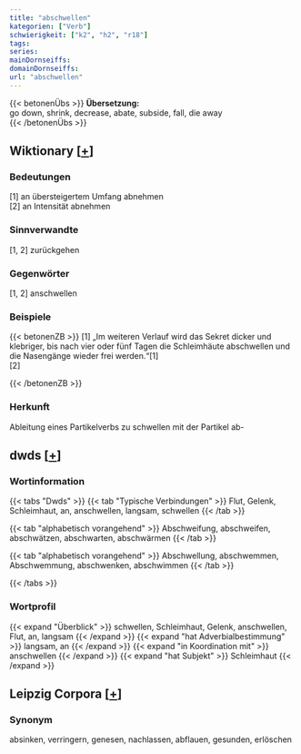 ```yaml
---
title: "abschwellen"
kategorien: ["Verb"]
schwierigkeit: ["k2", "h2", "r18"]
tags:
series:
mainDornseiffs:
domainDornseiffs:
url: "abschwellen"
---
```


{{< betonenÜbs >}}
**Übersetzung:**  
go down, shrink, decrease, abate, subside, fall, die  away  
{{< /betonenÜbs >}}

## Wiktionary [[+](https://de.wiktionary.org/wiki/abschwellen)]

### Bedeutungen
[1] an übersteigertem Umfang abnehmen  
[2] an Intensität abnehmen  

### Sinnverwandte
[1, 2] zurückgehen  

### Gegenwörter
[1, 2] anschwellen  

### Beispiele
{{< betonenZB >}}
[1] „Im weiteren Verlauf wird das Sekret dicker und klebriger, bis nach vier oder fünf Tagen die Schleimhäute abschwellen und die Nasengänge wieder frei werden.“[1]  
[2]  

{{< /betonenZB >}}
### Herkunft
Ableitung eines Partikelverbs zu schwellen mit der Partikel ab-  



## dwds [[+](https://www.dwds.de/wb/abschwellen)]

### Wortinformation
{{< tabs "Dwds" >}}
{{< tab "Typische Verbindungen" >}}
Flut, Gelenk, Schleimhaut, an, anschwellen, langsam, schwellen
{{< /tab >}}

{{< tab "alphabetisch vorangehend" >}}
Abschweifung, abschweifen, abschwätzen, abschwarten, abschwärmen
{{< /tab >}}

{{< tab "alphabetisch vorangehend" >}}
Abschwellung, abschwemmen, Abschwemmung, abschwenken, abschwimmen
{{< /tab >}}

{{< /tabs >}}

### Wortprofil
{{< expand "Überblick" >}} schwellen, Schleimhaut, Gelenk, anschwellen, Flut, an, langsam {{< /expand >}}
{{< expand "hat Adverbialbestimmung" >}} langsam, an {{< /expand >}}
{{< expand "in Koordination mit" >}} anschwellen {{< /expand >}}
{{< expand "hat Subjekt" >}} Schleimhaut {{< /expand >}}

## Leipzig Corpora [[+](https://corpora.uni-leipzig.de/en/res?word=abschwellen&corpusId=deu_newscrawl-public_2018)]


### Synonym
absinken, verringern, genesen, nachlassen, abflauen, gesunden, erlöschen

